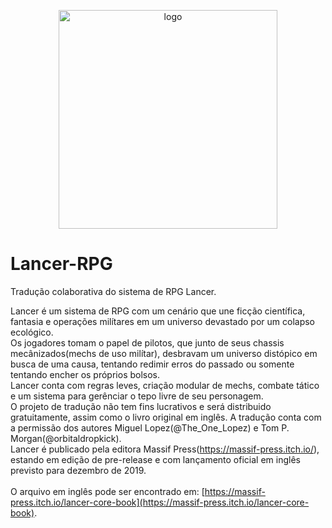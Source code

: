 <p align="center">
  <img height="350" alt="logo" src="https://img.itch.zone/aW1nLzIxNTQwMTQuanBn/347x500/PzU%2F3i.jpg">
</p>

# Lancer-RPG
Tradução colaborativa do sistema de RPG Lancer.

Lancer é um sistema de RPG com um cenário que une ficção científica, fantasia e operações milítares em um universo devastado por um colapso ecológico.</br>
Os jogadores tomam o papel de pilotos, que junto de seus chassis mecânizados(mechs de uso milítar), desbravam um universo distópico  em busca de uma causa, tentando redimir erros do passado ou somente tentando encher os próprios bolsos.</br>
Lancer conta com regras leves, criação modular de mechs, combate tático e um sistema para gerênciar o tepo livre de seu personagem.</br>
O projeto de tradução não tem fins lucrativos e será distribuido gratuitamente, assim como o livro original em inglês.
A tradução conta com a permissão dos autores Miguel Lopez(@The_One_Lopez) e Tom P. Morgan(@orbitaldropkick).</br>
Lancer é publicado pela editora Massif Press(https://massif-press.itch.io/), estando em edição de pre-release e com lançamento oficial em inglês previsto para dezembro de 2019.</br>
</br>
O arquivo em inglês pode ser encontrado em: [https://massif-press.itch.io/lancer-core-book](https://massif-press.itch.io/lancer-core-book).
